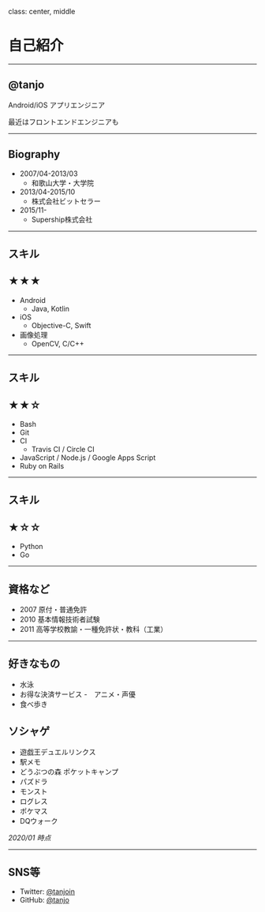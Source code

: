 class: center, middle

# 自己紹介

---

## @tanjo

Android/iOS アプリエンジニア

最近はフロントエンドエンジニアも

---

## Biography

- 2007/04-2013/03
  - 和歌山大学・大学院
- 2013/04-2015/10
  - 株式会社ビットセラー
- 2015/11-
  - Supership株式会社

---

## スキル

## ★★★

- Android
  - Java, Kotlin
- iOS
  - Objective-C, Swift
- 画像処理
  - OpenCV, C/C++

---

## スキル

## ★★☆

- Bash
- Git
- CI
  - Travis CI / Circle CI
- JavaScript / Node.js / Google Apps Script
- Ruby on Rails

---

## スキル

## ★☆☆

- Python
- Go

---

## 資格など

- 2007 原付・普通免許
- 2010 基本情報技術者試験
- 2011 高等学校教諭・一種免許状・教科（工業）

---

## 好きなもの

- 水泳
- お得な決済サービス
-　アニメ・声優
- 食べ歩き

## ソシャゲ

- 遊戯王デュエルリンクス
- 駅メモ
- どうぶつの森 ポケットキャンプ
- パズドラ
- モンスト
- ログレス
- ポケマス
- DQウォーク

*2020/01 時点*

---

## SNS等

- Twitter: [@tanjoin](https://twitter.com/tanjoin)
- GitHub: [@tanjo](https://github.com/tanjo)
